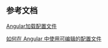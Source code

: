 ## 参考文档

[Angular加载配置文件](https://blog.csdn.net/evanyanglibo/article/details/121984895)

[如何在 Angular 中使用可编辑的配置文件](https://zhuanlan.zhihu.com/p/53623574)